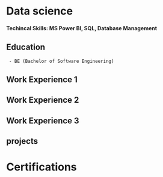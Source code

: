 # Data science
#### Techincal Skills: MS Power BI, SQL, Database Management
## Education
     - BE (Bachelor of Software Engineering)

## Work Experience 1
## Work Experience 2
## Work Experience 3

## projects

# Certifications
